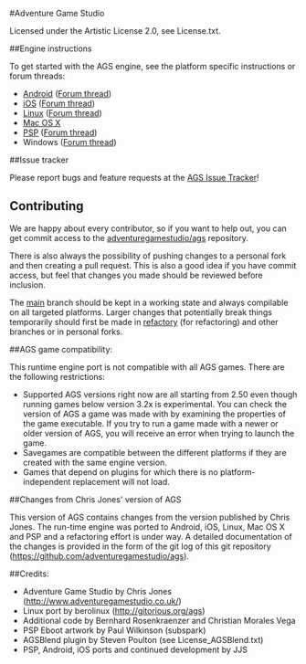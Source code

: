 #Adventure Game Studio

Licensed under the Artistic License 2.0, see License.txt.


##Engine instructions

To get started with the AGS engine, see the platform specific instructions or forum threads:

-    [Android](https://github.com/adventuregamestudio/ags/blob/refactory/Android/README.md) ([Forum thread](http://www.adventuregamestudio.co.uk/forums/index.php?topic=44768.0))
-    [iOS](https://github.com/adventuregamestudio/ags/blob/refactory/iOS/README.md) ([Forum thread](http://www.adventuregamestudio.co.uk/forums/index.php?topic=46040.0))
-    [Linux](https://github.com/adventuregamestudio/ags/blob/refactory/debian/README.md) ([Forum thread](http://www.adventuregamestudio.co.uk/forums/index.php?topic=46152.0))
-    [Mac OS X](https://github.com/adventuregamestudio/ags/blob/refactory/OSX/README.md)
-    [PSP](https://github.com/adventuregamestudio/ags/blob/refactory/PSP/README.md) ([Forum thread](http://www.adventuregamestudio.co.uk/forums/index.php?topic=43998.0))
-    Windows ([Forum thread](http://www.adventuregamestudio.co.uk/forums/index.php?topic=46847.0))


##Issue tracker

Please report bugs and feature requests at the [AGS Issue Tracker](http://www.adventuregamestudio.co.uk/forums/index.php?action=projects)!

## Contributing

We are happy about every contributor, so if you want to help out, you can get commit access to the [adventuregamestudio/ags](https://github.com/adventuregamestudio/ags) repository.

There is also always the possibility of pushing changes to a personal fork and then creating a pull request.
This is also a good idea if you have commit access, but feel that changes you made should be reviewed before inclusion.

The [main](https://github.com/adventuregamestudio/ags/tree/main) branch should be kept in a working state and always compilable on all targeted platforms.
Larger changes that potentially break things temporarily should first be made in [refactory](https://github.com/adventuregamestudio/ags/tree/refactory) (for refactoring) and other branches or in personal forks.

##AGS game compatibility:

This runtime engine port is not compatible with all AGS games. There are the
following restrictions:

-   Supported AGS versions right now are all starting from 2.50 even though
    running games below version 3.2x is experimental.
    You can check the version of AGS a game was made with by examining the properties 
    of the game executable.
    If you try to run a game made with a newer or older version of AGS, you will
    receive an error when trying to launch the game.
-   Savegames are compatible between the different platforms if they are created
    with the same engine version.
-   Games that depend on plugins for which there is no platform-independent
    replacement will not load.

##Changes from Chris Jones' version of AGS

This version of AGS contains changes from the version published by Chris Jones.
The run-time engine was ported to Android, iOS, Linux, Mac OS X and PSP and a refactoring effort is under way.
A detailed documentation of the changes is provided in the form of the git log of this git repository
(https://github.com/adventuregamestudio/ags).

##Credits:

-   Adventure Game Studio by Chris Jones (http://www.adventuregamestudio.co.uk/)
-   Linux port by berolinux (http://gitorious.org/ags)
-   Additional code by Bernhard Rosenkraenzer and Christian Morales Vega
-   PSP Eboot artwork by Paul Wilkinson (subspark)
-   AGSBlend plugin by Steven Poulton (see License_AGSBlend.txt)
-   PSP, Android, iOS ports and continued development by JJS
